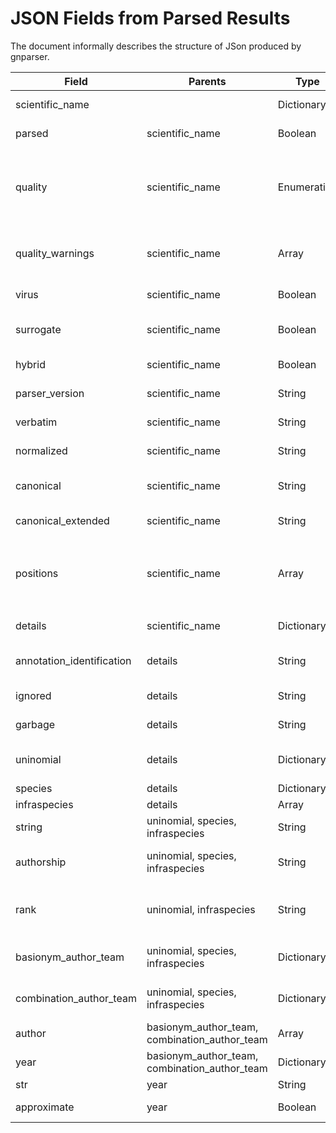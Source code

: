 # JSON Fields from Parsed Results

The document informally describes the structure of JSon produced by gnparser.

| Field | Parents | Type | Description |
|-------|---------|------|-------------|
| scientific_name | | Dictionary | Root field for the whole record |
| parsed | scientific_name | Boolean | Indicates if the parser succeeded of failed |
| quality | scientific_name | Enumeration | Indicates how well a name was formed : 1 - no problems during parsing, 2 - small inconsistencies, 3 - larger problems |
| quality_warnings | scientific_name | Array | Presents all warnings and their 'quality value' if quality field equal 2 or 3 |
| virus | scientific_name | Boolean | True for viruses, false for others |
| surrogate | scientific_name | Boolean | True for "surrogate" names which are only partially identified |
| hybrid | scientific_name | Boolean | True for any kind of hybrid |
| parser_version | scientific_name | String | Version of the parser artefact |
| verbatim | scientific_name | String | Unmodified input name string |
| normalized | scientific_name | String | 'Cleaned up' input name string|
| canonical | scientific_name | String | Extracted most stable components of the name (canonical form) |
| canonical_extended | scientific_name | String |  Infraspecific ranks are added to canonical form |
| positions | scientific_name | Array | Two-dimensional array where each element contains data for `semantic meaning of a word`, the `start` index and `end` index of a word |
| details | scientific_name | Dictionary | Contains all parsed details of a name |
| annotation_identification | details | String | Marks type of a partial identification of a  specimen |
| ignored | details | String | String after annotation_identification |
| garbage | details | String | Non-parseable tail of the name string |
| uninomial | details | Dictionary | Data for a stand-alone uninomial (subgenus and higher) |
| species | details | Dictionary | Data for species epithet |
| infraspecies | details | Array | Infraspecific data |
| string    | uninomial, species, infraspecies | String | Normalized word for the taxon |
| authorship | uninomial, species, infraspecies | String | Normalized string representing complete authorship for a taxon |
| rank | uninomial, infraspecies | String | Rank either for combination from 2 uninomials, or an infraspecific rank |
| basionym_author_team    | uninomial, species, infraspecies | Dictionary | Data about the apparent original authors of the taxon |
| combination_author_team | uninomial, species, infraspecies | Dictionary | Data about apparent combination authors of the taxon |
| author | basionym_author_team, combination_author_team | Array | Array of normalized author strings |
| year | basionym_author_team, combination_author_team | Dictionary | Data about the year of publication |
| str | year | String | Year value |
| approximate | year | Boolean | True if year is marked as approximate |

